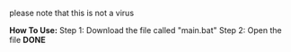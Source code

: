 please note that this is not a virus

**How To Use:**
Step 1: Download the file called "main.bat"
Step 2: Open the file
**DONE**
